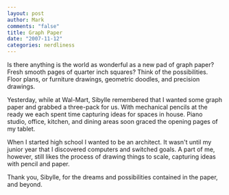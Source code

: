 ```yaml
--- 
layout: post
author: Mark
comments: "false"
title: Graph Paper
date: "2007-11-12"
categories: nerdliness
---
```

Is there anything is the world as wonderful as a new pad of graph paper?  Fresh smooth pages of quarter inch squares?  Think of the possibilities.  Floor plans, or furniture drawings, geometric doodles, and precision drawings.

Yesterday, while at Wal-Mart, Sibylle remembered that I wanted some graph paper and grabbed a three-pack for us.  With mechanical pencils at the ready we each spent time capturing ideas for spaces in house.  Piano studio, office, kitchen, and dining areas soon graced the opening pages of my tablet.

When I started high school I wanted to be an architect.  It wasn't until my junior year that I discovered computers and switched goals.  A part of me, however, still likes the process of drawing things to scale, capturing ideas with pencil and paper.

Thank you, Sibylle, for the dreams and possibilities contained in the paper, and beyond.
